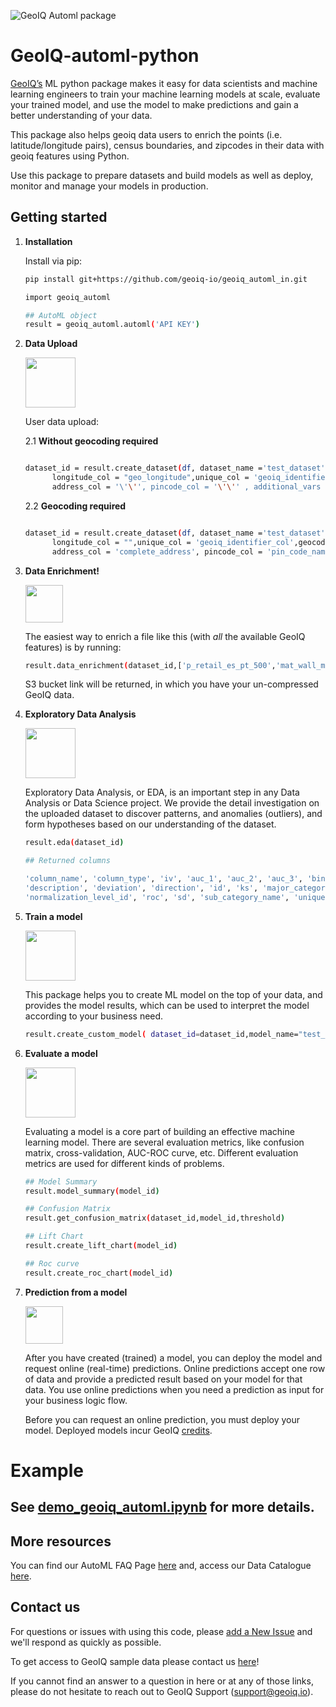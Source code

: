 ![GeoIQ Automl package](https://geoiq.io/_next/image?url=%2Fimages%2Flogo.svg&w=256&q=75)

# GeoIQ-automl-python

[GeoIQ’s](https://geoiq.io/) ML python package makes it easy for data scientists and machine learning engineers to train your machine learning models at scale, evaluate your trained model, and use the model to make predictions and gain a better understanding of your data.

This package also helps geoiq data users to enrich the points (i.e. latitude/longitude pairs), census boundaries, and zipcodes in their data with geoiq features using Python.

Use this package to prepare datasets and build models as well as deploy, monitor and manage your models in production. 

## Getting started

1. **Installation** 

    Install via pip:

    ```bash
    pip install git+https://github.com/geoiq-io/geoiq_automl_in.git
    ```
    
    ```bash
    import geoiq_automl
    
    ## AutoML object
    result = geoiq_automl.automl('API KEY')
    ```
    
   
    
2. **Data Upload** <p align="left">
<img src="https://automl.geoiq.io/static/media/add-dataset.1bde6b66.svg" 
     width="80" 
     height="80"></p>

    User data upload:


    2.1 ****Without geocoding required****
    ```bash
    
    dataset_id = result.create_dataset(df, dataset_name ='test_dataset' ,dv_col = 'dv_90', dv_positive = '1',latitude_col = "geo_latitude" ,
          longitude_col = "geo_longitude",unique_col = 'geoiq_identifier_col',geocoding = 'F',
          address_col = '\'\'', pincode_col = '\'\'' , additional_vars = '[]')
    ```
    2.2 ****Geocoding required****
    ```bash
    
    dataset_id = result.create_dataset(df, dataset_name ='test_dataset' ,dv_col = 'dv_90', dv_positive = '1',latitude_col = "" ,
          longitude_col = "",unique_col = 'geoiq_identifier_col',geocoding = 'T',
          address_col = 'complete_address', pincode_col = 'pin_code_name' , additional_vars = '[]')
    ```

3. **Data Enrichment!**<p align="left">
<img src="https://cdn-icons-png.flaticon.com/512/300/300864.png" 
     width="60" 
     height="60"></p>

    The easiest way to enrich a file like this (with *all* the available GeoIQ features) is by running:

    ```bash
    result.data_enrichment(dataset_id,['p_retail_es_pt_500','mat_wall_mud_unbrnt_brck_perc_500','p_health_hp_np_1000'])
    ```

    S3 bucket link will be returned, in which you have your un-compressed GeoIQ data.
    
4. **Exploratory Data Analysis**<p align="left">
<img src="https://automl.geoiq.io/static/media/compare.4f516f22.svg" 
     width="80" 
     height="80"></p>

    Exploratory Data Analysis, or EDA, is an important step in any Data Analysis or Data Science project. We provide the detail investigation on the uploaded dataset to discover patterns, and anomalies (outliers), and form hypotheses based on our understanding of the dataset. 

    ```bash
    result.eda(dataset_id)
    ```
    ```bash
    ## Returned columns
    
    'column_name', 'column_type', 'iv', 'auc_1', 'auc_2', 'auc_3', 'bins', 'catchment', 'category', 'F_test_pvalue', 'T_test_pvalue', 'desc_name',
    'description', 'deviation', 'direction', 'id', 'ks', 'major_category', 'max_ks', 'mean', 'name', 'normalization_level',
    'normalization_level_id', 'roc', 'sd', 'sub_category_name', 'unique', 'unique_count', 'variable', 'vhm_hierarchy_id'
     ```
    
5. **Train a model**<p align="left">
<img src="https://automl.geoiq.io/static/media/train.6fddcfa4.svg" 
     width="80" 
     height="80"></p>
     
    This package helps you to create ML model on the top of your data, and provides the model results, which can be used to interpret the model according to your business need.

    ```bash
    result.create_custom_model( dataset_id=dataset_id,model_name="test_model",model_type = "xgboost", split_ratio ="[0.7,0.3,None]")
    ```

6. **Evaluate a model**<p align="left">
<img src="https://automl.geoiq.io/static/media/evaluate.dbfee37d.svg" 
     width="80" 
     height="80"></p>

   Evaluating a model is a core part of building an effective machine learning model. There are several evaluation metrics, like confusion matrix, cross-validation, AUC-ROC curve, etc. Different evaluation metrics are used for different kinds of problems.

    ```bash
    ## Model Summary
    result.model_summary(model_id)
    
    ## Confusion Matrix
    result.get_confusion_matrix(dataset_id,model_id,threshold)
    
    ## Lift Chart
    result.create_lift_chart(model_id)
    
    ## Roc curve
    result.create_roc_chart(model_id)
    
    
    ```
7. **Prediction from a model**<p align="left">
<img src="https://cdn-icons-png.flaticon.com/512/300/300834.png" 
     width="60" 
     height="60"></p>

     After you have created (trained) a model, you can deploy the model and request online (real-time) predictions. Online predictions accept one row of data and provide a predicted result based on your model for that data. You use online predictions when you need a prediction as input for your business logic flow.

    Before you can request an online prediction, you must deploy your model. Deployed models incur GeoIQ [credits](https://console.geoiq.io/in/credits). 
    


# Example


 





## See [demo_geoiq_automl.ipynb](https://github.com/geoiq-io/geoiq_automl_in/blob/main/tests/final_demo_geoiq_automl_in.ipynb) for more details.



## More resources

You can find our AutoML FAQ Page [here](https://geoiq.io/products/no-code-ml) and, access our Data Catalogue [here](https://catalog.geoiq.io/in).

    


## Contact us

For questions or issues with using this code, please [add a New Issue](https://github.com/geoiq-io/geoiq_automl/issues/new) and we'll respond as quickly as possible.

To get access to GeoIQ sample data please contact us [here](https://www.geoiq.io/contact)!

If you cannot find an answer to a question in here or at any of those links, please do not hesitate to reach out to GeoIQ Support (support@geoiq.io).
